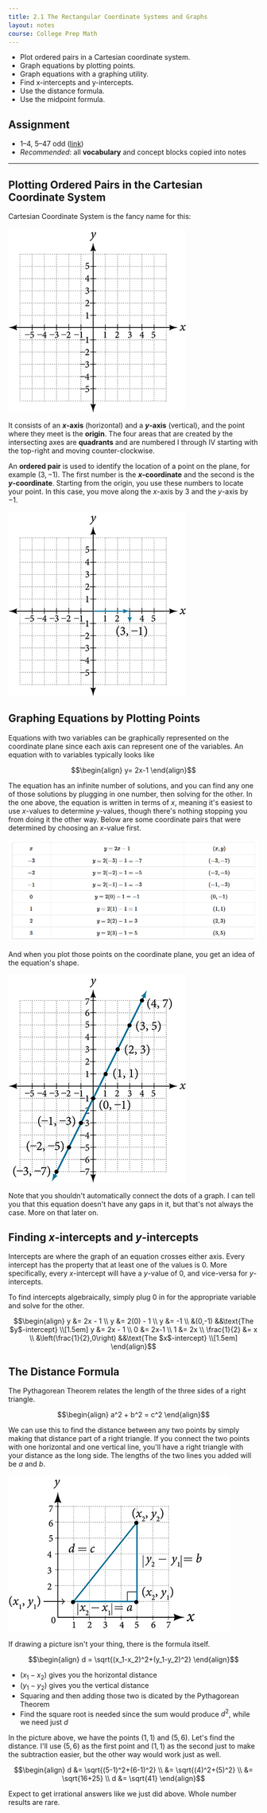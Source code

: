 ```yaml
---
title: 2.1 The Rectangular Coordinate Systems and Graphs
layout: notes
course: College Prep Math
---
```


- Plot ordered pairs in a Cartesian coordinate system.
- Graph equations by plotting points.
- Graph equations with a graphing utility.
- Find x-intercepts and y-intercepts.
- Use the distance formula.
- Use the midpoint formula.

## Assignment

- 1–4, 5–47 odd ([link](https://openstax.org/books/college-algebra-2e/pages/2-1-the-rectangular-coordinate-systems-and-graphs#fs-id1553580))
- *Recommended*: all **vocabulary** and concept blocks copied into notes

---

## Plotting Ordered Pairs in the Cartesian Coordinate System

Cartesian Coordinate System is the fancy name for this:

![Cartesian coordinate system](./img/2-1-ccs.jpg)

It consists of an **$x$-axis** (horizontal) and a **$y$-axis** (vertical), and the point where they meet is the **origin**. The four areas that are created by the intersecting axes are **quadrants** and are numbered I through IV starting with the top-right and moving counter-clockwise.

An **ordered pair** is used to identify the location of a point on the plane, for example $(3,-1)$. The first number is the **$x$-coordinate** and the second is the **$y$-coordinate**. Starting from the origin, you use these numbers to locate your point. In this case, you move along the $x$-axis by $3$ and the $y$-axis by $-1$.

![The point (3,-1) plotted](./img/2-1-plot-point.jpg)

## Graphing Equations by Plotting Points

Equations with two variables can be graphically represented on the coordinate plane since each axis can represent one of the variables. An equation with to variables typically looks like

$$\begin{align}
y= 2x-1
\end{align}$$

The equation has an infinite number of solutions, and you can find any one of those solutions by plugging in one number, then solving for the other. In the one above, the equation is written in terms of $x$, meaning it's easiest to use $x$-values to determine $y$-values, though there's nothing stopping you from doing it the other way. Below are some coordinate pairs that were determined by choosing an $x$-value first.

![Table of values](./img/2-1-table.png)

And when you plot those points on the coordinate plane, you get an idea of the equation's shape.

![2x-1 graphed](./img/2-1-2x-1.jpg)

Note that you shouldn't automatically connect the dots of a graph. I can tell you that this equation doesn't have any gaps in it, but that's not always the case. More on that later on.

## Finding $x$-intercepts and $y$-intercepts

Intercepts are where the graph of an equation crosses either axis. Every intercept has the property that at least one of the values is $0$. More specifically, every $x$-intercept will have a $y$-value of $0$, and vice-versa for $y$-intercepts.

To find intercepts algebraically, simply plug $0$ in for the appropriate variable and solve for the other.

$$\begin{align}
y &= 2x - 1 \\
y &= 2(0) - 1  \\
y &= -1 \\
&(0,-1) &&\text{The $y$-intercept} \\[1.5em]
y &= 2x - 1 \\
0 &= 2x-1 \\
1 &= 2x \\
\frac{1}{2} &= x \\
&\left(\frac{1}{2},0\right) &&\text{The $x$-intercept} \\[1.5em]
\end{align}$$

## The Distance Formula

The Pythagorean Theorem relates the length of the three sides of a right triangle.

$$\begin{align}
a^2 + b^2 = c^2
\end{align}$$

We can use this to find the distance between any two points by simply making that distance part of a right triangle. If you connect the two points with one horizontal and one vertical line, you'll have a right triangle with your distance as the long side. The lengths of the two lines you added will be $a$ and $b$.

![Right triangle and distance between two points](./img/2-1-distance.jpg)

If drawing a picture isn't your thing, there is the formula itself.

$$\begin{align}
d = \sqrt{(x_1-x_2)^2+(y_1-y_2)^2}
\end{align}$$

- $(x_1-x_2)$ gives you the horizontal distance
- $(y_1-y_2)$ gives you the vertical distance
- Squaring and then adding those two is dicated by the Pythagorean Theorem
- Find the square root is needed since the sum would produce $d^2$, while we need just $d$

In the picture above, we have the points $(1,1)$ and $(5,6)$. Let's find the distance. I'll use $(5,6)$ as the first point and $(1,1)$ as the second just to make the subtraction easier, but the other way would work just as well.

$$\begin{align}
d &= \sqrt{(5-1)^2+(6-1)^2} \\
  &= \sqrt{(4)^2+(5)^2} \\
  &= \sqrt{16+25} \\
d &= \sqrt{41}
\end{align}$$

Expect to get irrational answers like we just did above. Whole number results are rare.
